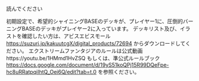 読んでください

初期設定で、希望的シャイニングBASEのデッキが、プレイヤー1に、圧倒的バーニングBASEのデッキがプレイヤー2に入っています。
デッキリスト及び、イラストを確認したい方は、アビスエビスモール
https://suzuri.jp/kakuutcgX/digital_products/72694
からダウンロードしてください。
エクストリームファンタジアのルールは公式動画https://youtu.be/1HMmd1HvZSQ
もしくは、準公式ルールブック　https://docs.google.com/document/d/19yS51koQPj15R99DQeFpe-hc8uRRatpqiIhtQ_Oei6Q/edit?tab=t.0
を参照ください。
